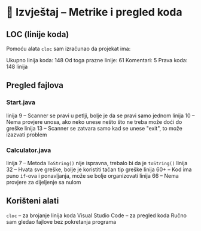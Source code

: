 # 🧪 Izvještaj – Metrike i pregled koda

## LOC (linije koda)

Pomoću alata `cloc` sam izračunao da projekat ima:

 Ukupno linija koda: 148
 Od toga prazne linije: 61
 Komentari: 5
 Prava koda: 148 linija

## Pregled fajlova

### Start.java

 linija 9 – Scanner se pravi u petlji, bolje je da se pravi samo jednom
 linija 10 – Nema provjere unosa, ako neko unese nešto što ne treba može doći do greške
 linija 13 – Scanner se zatvara samo kad se unese "exit", to može izazvati problem

### Calculator.java

 linija 7 – Metoda `ToString()` nije ispravna, trebalo bi da je `toString()`
 linija 32 – Hvata sve greške, bolje je koristiti tačan tip greške
 linija 60+ – Kod ima puno `if`-ova i ponavljanja, može se bolje organizovati
 linija 66 – Nema provjere za dijeljenje sa nulom


## Korišteni alati

 `cloc` – za brojanje linija koda
 Visual Studio Code – za pregled koda
 Ručno sam gledao fajlove bez pokretanja programa
